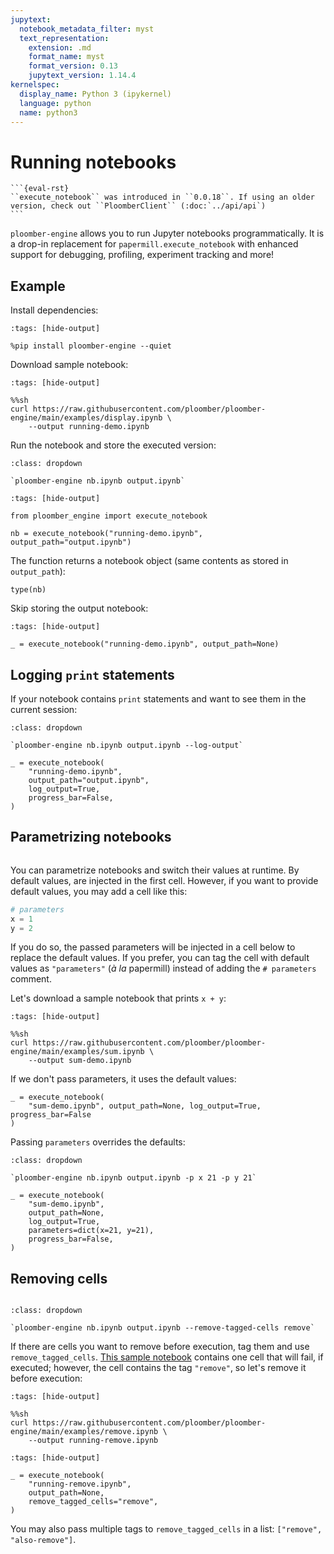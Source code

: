 ```yaml
---
jupytext:
  notebook_metadata_filter: myst
  text_representation:
    extension: .md
    format_name: myst
    format_version: 0.13
    jupytext_version: 1.14.4
kernelspec:
  display_name: Python 3 (ipykernel)
  language: python
  name: python3
---
```


# Running notebooks

````{versionadded} 0.0.18
```{eval-rst}
``execute_notebook`` was introduced in ``0.0.18``. If using an older version, check out ``PloomberClient`` (:doc:`../api/api`)
```
````

`ploomber-engine` allows you to run Jupyter notebooks programmatically. It is a drop-in replacement for `papermill.execute_notebook` with enhanced support for debugging, profiling, experiment tracking and more!

## Example

Install dependencies:

```{code-cell} ipython3
:tags: [hide-output]

%pip install ploomber-engine --quiet
```

Download sample notebook:

```{code-cell} ipython3
:tags: [hide-output]

%%sh
curl https://raw.githubusercontent.com/ploomber/ploomber-engine/main/examples/display.ipynb \
    --output running-demo.ipynb
```

Run the notebook and store the executed version:

```{admonition} Command-line equivalent
:class: dropdown

`ploomber-engine nb.ipynb output.ipynb`
```

```{code-cell} ipython3
:tags: [hide-output]

from ploomber_engine import execute_notebook

nb = execute_notebook("running-demo.ipynb", output_path="output.ipynb")
```

The function returns a notebook object (same contents as stored in `output_path`):

```{code-cell} ipython3
type(nb)
```

Skip storing the output notebook:

```{code-cell} ipython3
:tags: [hide-output]

_ = execute_notebook("running-demo.ipynb", output_path=None)
```

## Logging `print` statements

If your notebook contains `print` statements and want to see them in the current session:

```{admonition} Command-line equivalent
:class: dropdown

`ploomber-engine nb.ipynb output.ipynb --log-output`
```

```{code-cell} ipython3
_ = execute_notebook(
    "running-demo.ipynb",
    output_path="output.ipynb",
    log_output=True,
    progress_bar=False,
)
```

## Parametrizing notebooks

```{versionadded} 0.0.19
```

You can parametrize notebooks and switch their values at runtime. By default values, are injected in the first cell. However, if you want to provide default values, you may add a cell like this:

```python
# parameters
x = 1
y = 2
```

If you do so, the passed parameters will be injected in a cell below to replace the default values. If you prefer, you can tag the cell with default values as `"parameters"` (*à la* papermill) instead of adding the `# parameters` comment.

Let's download a sample notebook that prints `x + y`:

```{code-cell} ipython3
:tags: [hide-output]

%%sh
curl https://raw.githubusercontent.com/ploomber/ploomber-engine/main/examples/sum.ipynb \
    --output sum-demo.ipynb
```

If we don't pass parameters, it uses the default values:

```{code-cell} ipython3
_ = execute_notebook(
    "sum-demo.ipynb", output_path=None, log_output=True, progress_bar=False
)
```

Passing `parameters` overrides the defaults:


```{admonition} Command-line equivalent
:class: dropdown

`ploomber-engine nb.ipynb output.ipynb -p x 21 -p y 21`
```

```{code-cell} ipython3
_ = execute_notebook(
    "sum-demo.ipynb",
    output_path=None,
    log_output=True,
    parameters=dict(x=21, y=21),
    progress_bar=False,
)
```

## Removing cells

```{versionadded} 0.0.21
```

```{admonition} Command-line equivalent
:class: dropdown

`ploomber-engine nb.ipynb output.ipynb --remove-tagged-cells remove`
```

If there are cells you want to remove before execution, tag them and use `remove_tagged_cells`. [This sample notebook](https://github.com/ploomber/ploomber-engine/blob/main/examples/remove.ipynb) contains one cell that will fail, if executed; however, the cell contains the tag `"remove"`, so let's remove it before execution:

```{code-cell} ipython3
:tags: [hide-output]

%%sh
curl https://raw.githubusercontent.com/ploomber/ploomber-engine/main/examples/remove.ipynb \
    --output running-remove.ipynb
```

```{code-cell} ipython3
:tags: [hide-output]

_ = execute_notebook(
    "running-remove.ipynb",
    output_path=None,
    remove_tagged_cells="remove",
)
```

You may also pass multiple tags to `remove_tagged_cells` in a list:
`["remove", "also-remove"]`.

